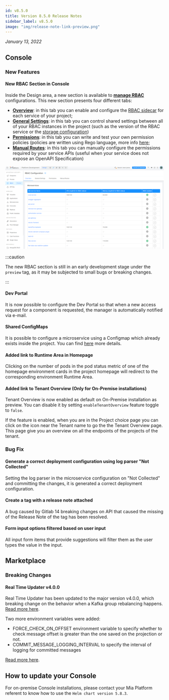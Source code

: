 ```yaml
---
id: v8.5.0
title: Version 8.5.0 Release Notes
sidebar_label: v8.5.0
image: "img/release-note-link-preview.png"
---
```


_January 13, 2022_

## Console

### New Features

#### New RBAC Section in Console

Inside the Design area, a new section is available to [**manage RBAC**](../../development_suite/api-console/api-design/rbac) configurations. This new section presents four different tabs:

- [**Overview**](../../development_suite/api-console/api-design/rbac#overview-tab): in this tab you can enable and configure the [RBAC sidecar](../../development_suite/api-console/api-design/rbac#rbac-service) for each service of your project;
- [**General Settings**](../../development_suite/api-console/api-design/rbac#general-settings-tab): in this tab you can control shared settings between all of your RBAC instances in the project (such as the version of the RBAC service or the [storage configuration](../../development_suite/api-console/api-design/rbac#rbac-storage))
- [**Permissions**](../../development_suite/api-console/api-design/rbac#permissions-tab): in this tab you can write and test your own permission policies (policies are written using Rego language, more info [here](https://www.openpolicyagent.org/docs/latest/policy-language/);
- [**Manual Routes**](../../development_suite/api-console/api-design/rbac#manual-routes-tab): in this tab you can manually configure the permissions required by your service APIs (useful when your service does not expose an OpenAPI Specification)

![RBAC-section-overview](../img/RBAC_section_overview.png)

:::caution

The new RBAC section is still in an early development stage under the `preview` tag, as it may be subjected to small bugs or breaking changes.

:::

#### Dev Portal

It is now possible to configure the Dev Portal so that when a new access request for a component is requested, the manager is automatically notified via e-mail.

#### Shared ConfigMaps

It is possible to configure a microservice using a Configmap which already exists inside the project. You can find [here](../../development_suite/api-console/api-design/services#shared-configmaps) more details.

#### Added link to Runtime Area in Homepage

Clicking on the number of pods in the pod status metric of one of the homepage environment cards in the project homepage will redirect to the corresponding environment Runtime Area.

#### Added link to Tenant Overview (Only for On-Premise installations)

Tenant Overview is now enabled as default on On-Premise installation as preview.
You can disable it by setting `enableTenantOverview` feature toggle to `false`.

If the feature is enabled, when you are in the Project choice page you can click on the icon near the Tenant name to go the the Tenant Overview page. This page give you an overview on all the endpoints of the projects of the tenant.

### Bug Fix

#### Generate a correct deployment configuration using log parser "Not Collected"

Setting the log parser in the microservice configuration on "Not Collected" and committing the changes, it is generated a correct deployment configuration.

#### Create a tag with a release note attached

A bug caused by Gitlab 14 breaking changes on API that caused the missing of the Release Note of the tag has been resolved.

#### Form input options filtered based on user input

All input form items that provide suggestions will filter them as the user types the value in the input.

## Marketplace

### Breaking Changes

#### Real Time Updater v4.0.0

Real Time Updater has been updated to the major version v4.0.0, which breaking change on the behavior when a Kafka group rebalancing happens. [Read more here](../../fast_data/real_time_updater/configuration#kafka-group-rebalancing-behavior).

Two more environment variables were added:

- FORCE_CHECK_ON_OFFSET environment variable to specify whether to check message offset is greater than the one saved on the projection or not.
- COMMIT_MESSAGE_LOGGING_INTERVAL to specify the interval of logging for committed messages

[Read more here](../../fast_data/real_time_updater/configuration##prevent-projection-to-be-overwritten).

## How to update your Console

For on-premise Console installations, please contact your Mia Platform referent to know how to use the `Helm chart version 5.8.3`.
